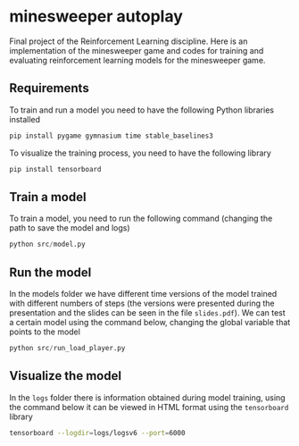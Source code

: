 # minesweeper autoplay
Final project of the Reinforcement Learning discipline. Here is an implementation of the minesweeper game and codes for training and evaluating reinforcement learning models for the minesweeper game.

## Requirements
To train and run a model you need to have the following Python libraries installed
```python
pip install pygame gymnasium time stable_baselines3
```

To visualize the training process, you need to have the following library
```bash
pip install tensorboard
```

## Train a model
To train a model, you need to run the following command (changing the path to save the model and logs)

```python
python src/model.py
```

## Run the model
In the models folder we have different time versions of the model trained with different numbers of steps (the versions were presented during the presentation and the slides can be seen in the file ```slides.pdf```). We can test a certain model using the command below, changing the global variable that points to the model

```python
python src/run_load_player.py
```

## Visualize the model
In the `logs` folder there is information obtained during model training, using the command below it can be viewed in HTML format using the ```tensorboard``` library

```bash
tensorboard --logdir=logs/logsv6 --port=6000
```
